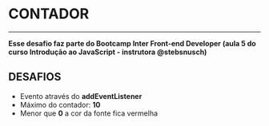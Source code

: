 
# CONTADOR

------
**Esse desafio faz parte do Bootcamp Inter Front-end Developer (aula 5 do curso Introdução ao JavaScript - instrutora @stebsnusch)**


## DESAFIOS

- Evento através do **addEventListener**
- Máximo do contador: **10**
- Menor que **0** a cor da fonte fica vermelha 

